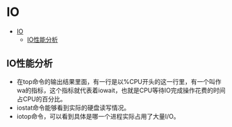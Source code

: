 # IO

- [IO](#io)
  - [IO性能分析](#io性能分析)

## IO性能分析

- 在top命令的输出结果里面，有一行是以%CPU开头的这一行里，有一个叫作wa的指标，这个指标就代表着iowait，也就是CPU等待IO完成操作花费的时间占CPU的百分比。
- iostat命令能够看到实际的硬盘读写情况。
- iotop命令，可以看到具体是哪一个进程实际占用了大量I/O。